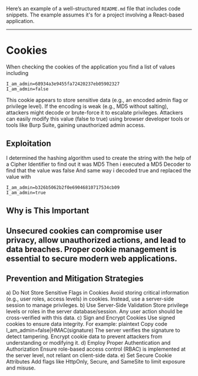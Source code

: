 Here’s an example of a well-structured `README.md` file that includes code snippets. The example assumes it's for a project involving a React-based application.

---

# Cookies 

When checking the cookies of the application you find a list of values including

```
I_am_admin=68934a3e9455fa72420237eb05902327
I_am_admin=false

```

This cookie appears to store sensitive data (e.g., an encoded admin flag or privilege level).
If the encoding is weak (e.g., MD5 without salting), attackers might decode or brute-force it to escalate privileges.
Attackers can easily modify this value (false to true) using browser developer tools or tools like Burp Suite, gaining unauthorized admin access.

## Exploitation
I determined the hashing algorithm used to create the string with the help of a Cipher Identifier to find out it was MD5
Then i executed a MD5 Decoder to find that the value was false
And same way i decoded true and replaced the value with 

```
I_am_admin=b326b5062b2f0e69046810717534cb09
I_am_admin=true

```

## Why is This Important 

Unsecured cookies can compromise user privacy, allow unauthorized actions, and lead to data breaches. Proper cookie management is essential to secure modern web applications.
---


## Prevention and Mitigation Strategies
a) Do Not Store Sensitive Flags in Cookies
Avoid storing critical information (e.g., user roles, access levels) in cookies. Instead, use a server-side session to manage privileges.
b) Use Server-Side Validation
Store privilege levels or roles in the server database/session. Any user action should be cross-verified with this data.
c) Sign and Encrypt Cookies
Use signed cookies to ensure data integrity. For example:
plaintext
Copy code
I_am_admin=false|HMAC(signature)
The server verifies the signature to detect tampering.
Encrypt cookie data to prevent attackers from understanding or modifying it.
d) Employ Proper Authentication and Authorization
Ensure role-based access control (RBAC) is implemented at the server level, not reliant on client-side data.
e) Set Secure Cookie Attributes
Add flags like HttpOnly, Secure, and SameSite to limit exposure and misuse.
